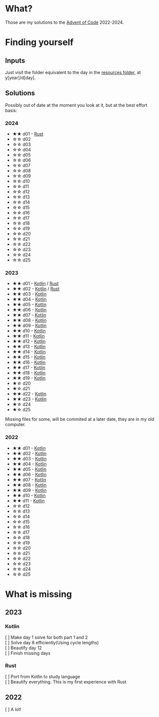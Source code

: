 # What?

Those are my solutions to the [Advent of Code](https://adventofcode.com) 2022-2024.

# Finding yourself

## Inputs

Just visit the folder equivalent to the day in the [resources folder](resources), at y[year]/d[day].

## Solutions

Possibly out of date at the moment you look at it, but at the best effort basis:

### 2024

- ★★ d01 - [Rust](rust/src/y2024/d01)
- ☆☆ d02
- ☆☆ d03
- ☆☆ d04
- ☆☆ d05
- ☆☆ d06
- ☆☆ d07
- ☆☆ d08
- ☆☆ d09
- ☆☆ d10
- ☆☆ d11
- ☆☆ d12
- ☆☆ d13
- ☆☆ d14
- ☆☆ d15
- ☆☆ d16
- ☆☆ d17
- ☆☆ d18
- ☆☆ d19
- ☆☆ d20
- ☆☆ d21
- ☆☆ d22
- ☆☆ d23
- ☆☆ d24
- ☆☆ d25

### 2023

- ★★ d01 - [Kotlin](jvm/src/main/kotlin/br/com/gabryel/adventofcode/y2023/d01) / [Rust](rust/src/y2023/d01)
- ★★ d02 - [Kotlin](jvm/src/main/kotlin/br/com/gabryel/adventofcode/y2023/d02) / [Rust](rust/src/y2023/d02)
- ★★ d03 - [Kotlin](jvm/src/main/kotlin/br/com/gabryel/adventofcode/y2023/d03)
- ★★ d04 - [Kotlin](jvm/src/main/kotlin/br/com/gabryel/adventofcode/y2023/d04)
- ★★ d05 - [Kotlin](jvm/src/main/kotlin/br/com/gabryel/adventofcode/y2023/d05)
- ★★ d06 - [Kotlin](jvm/src/main/kotlin/br/com/gabryel/adventofcode/y2023/d06)
- ★★ d07 - [Kotlin](jvm/src/main/kotlin/br/com/gabryel/adventofcode/y2023/d07)
- ★★ d08 - [Kotlin](jvm/src/main/kotlin/br/com/gabryel/adventofcode/y2023/d08)
- ★★ d09 - [Kotlin](jvm/src/main/kotlin/br/com/gabryel/adventofcode/y2023/d09)
- ★★ d10 - [Kotlin](jvm/src/main/kotlin/br/com/gabryel/adventofcode/y2023/d10)
- ★★ d11 - [Kotlin](jvm/src/main/kotlin/br/com/gabryel/adventofcode/y2023/d11)
- ★★ d12 - [Kotlin](jvm/src/main/kotlin/br/com/gabryel/adventofcode/y2023/d12)
- ★★ d13 - [Kotlin](jvm/src/main/kotlin/br/com/gabryel/adventofcode/y2023/d13)
- ★★ d14 - [Kotlin](jvm/src/main/kotlin/br/com/gabryel/adventofcode/y2023/d14)
- ★★ d15 - [Kotlin](jvm/src/main/kotlin/br/com/gabryel/adventofcode/y2023/d15)
- ★★ d16 - [Kotlin](jvm/src/main/kotlin/br/com/gabryel/adventofcode/y2023/d16)
- ★★ d17 - [Kotlin](jvm/src/main/kotlin/br/com/gabryel/adventofcode/y2023/d17)
- ★★ d18 - [Kotlin](jvm/src/main/kotlin/br/com/gabryel/adventofcode/y2023/d18)
- ★★ d19 - [Kotlin](jvm/src/main/kotlin/br/com/gabryel/adventofcode/y2023/d19)
- ★☆ d20
- ★☆ d21
- ★★ d22 - [Kotlin](jvm/src/main/kotlin/br/com/gabryel/adventofcode/y2023/d22)
- ★★ d23 - [Kotlin](jvm/src/main/kotlin/br/com/gabryel/adventofcode/y2023/d23)
- ★☆ d24
- ★☆ d25

Missing files for some, will be commited at a later date, they are in my old computer.

### 2022

- ★★ d01 - [Kotlin](jvm/src/main/kotlin/br/com/gabryel/adventofcode/y2022/Day01.kt)
- ★★ d02 - [Kotlin](jvm/src/main/kotlin/br/com/gabryel/adventofcode/y2022/Day02.kt)
- ★★ d03 - [Kotlin](jvm/src/main/kotlin/br/com/gabryel/adventofcode/y2022/Day03.kt)
- ★★ d04 - [Kotlin](jvm/src/main/kotlin/br/com/gabryel/adventofcode/y2022/Day04.kt)
- ★★ d05 - [Kotlin](jvm/src/main/kotlin/br/com/gabryel/adventofcode/y2022/Day05.kt)
- ★★ d06 - [Kotlin](jvm/src/main/kotlin/br/com/gabryel/adventofcode/y2022/Day06.kt)
- ★★ d07 - [Kotlin](jvm/src/main/kotlin/br/com/gabryel/adventofcode/y2022/Day07.kt)
- ★★ d08 - [Kotlin](jvm/src/main/kotlin/br/com/gabryel/adventofcode/y2022/Day08.kt)
- ★★ d09 - [Kotlin](jvm/src/main/kotlin/br/com/gabryel/adventofcode/y2022/Day09.kt)
- ★★ d10 - [Kotlin](jvm/src/main/kotlin/br/com/gabryel/adventofcode/y2022/Day10.kt)
- ★★ d11 - [Kotlin](jvm/src/main/kotlin/br/com/gabryel/adventofcode/y2022/Day11.kt)
- ☆☆ d12
- ☆☆ d13
- ☆☆ d14
- ☆☆ d15
- ☆☆ d16
- ☆☆ d17
- ☆☆ d18
- ☆☆ d19
- ☆☆ d20
- ☆☆ d21
- ☆☆ d22
- ☆☆ d23
- ☆☆ d24
- ☆☆ d25

# What is missing

## 2023

### Kotlin

[ ] Make day 1 solve for both part 1 and 2\
[ ] Solve day 8 efficiently(Using cycle lengths)\
[ ] Beautify day 12\
[ ] Finish missing days

### Rust

[ ] Port from Kotlin to study language\
[ ] Beautify everything. This is my first experience with Rust

## 2022

[ ] A lot!